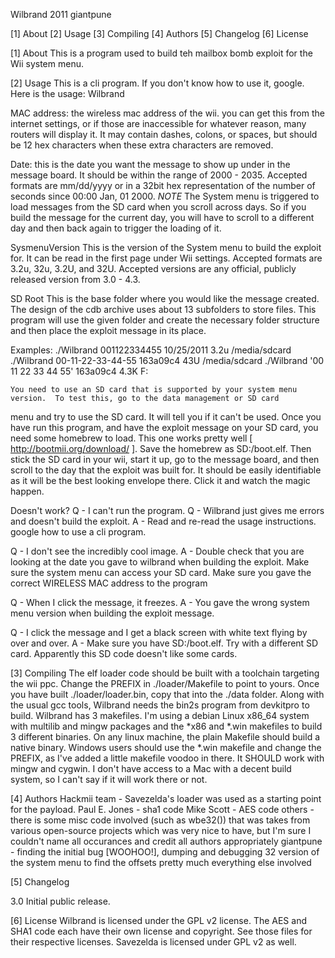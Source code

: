 Wilbrand
2011 giantpune

[1]	About
[2] Usage
[3] Compiling
[4] Authors
[5] Changelog
[6]	License

[1]	About
	This is a program used to build teh mailbox bomb exploit for the Wii system menu.  

[2] Usage
This is a cli program.  If you don't know how to use it, google.  Here is the usage:
Wilbrand <MAC address> <date> <sysmenu version> <SD Root>

MAC address:	the wireless mac address of the wii. you can get this from the internet settings, or if those are inaccessible
				for whatever reason, many routers will display it.  It may contain dashes, colons, or spaces, but should be 12
				hex characters when these extra characters are removed.

Date:			this is the date you want the message to show up under in the message board. It should be within the range of
				2000 - 2035.  Accepted formats are mm/dd/yyyy or in a 32bit hex representation of the number of seconds since
				00:00 Jan, 01  2000. *NOTE* The System menu is triggered to load messages from the SD card when you scroll
				across days.  So if you build the message for the current day, you will have to scroll to a different day and
				then back again to trigger the loading of it.

SysmenuVersion	This is the version of the System menu to build the exploit for.  It can be read in the first page under Wii
				settings.  Accepted formats are 3.2u, 32u, 3.2U, and 32U.  Accepted versions are any official, publicly
				released version from 3.0 - 4.3.

SD Root			This is the base folder where you would like the message created.  The design of the cdb archive uses about 13
				subfolders to store files.  This program will use the given folder and create the necessary folder structure
				and then place the exploit message in its place.

Examples:
./Wilbrand 001122334455 10/25/2011 3.2u /media/sdcard
./Wilbrand 00-11-22-33-44-55 163a09c4 43U /media/sdcard
./Wilbrand '00 11 22 33 44 55' 163a09c4 4.3K F:

	You need to use an SD card that is supported by your system menu version.  To test this, go to the data management or SD card
menu and try to use the SD card.  It will tell you if it can't be used.  Once you have run this program, and have the exploit
message on your SD card, you need some homebrew to load.  This one works pretty well [ http://bootmii.org/download/ ].  Save
the homebrew as SD:/boot.elf.  Then stick the SD card in your wii, start it up, go to the message board, and then scroll to the
day that the exploit was built for.  It should be easily identifiable as it will be the best looking envelope there.  Click it
and watch the magic happen.

Doesn't work?
Q -	I can't run the program.
Q -	Wilbrand just gives me errors and doesn't build the exploit.
A -	Read and re-read the usage instructions.
	google how to use a cli program.

Q -	I don't see the incredibly cool image.
A -	Double check that you are looking at the date you gave to wilbrand when building the exploit.
	Make sure the system menu can access your SD card.
	Make sure you gave the correct WIRELESS MAC address to the program

Q -	When I click the message, it freezes.
A -	You gave the wrong system menu version when building the exploit message.

Q -	I click the message and I get a black screen with white text flying by over and over.
A -	Make sure you have SD:/boot.elf.
	Try with a different SD card.  Apparently this SD code doesn't like some cards.

[3] Compiling
The elf loader code should be built with a toolchain targeting the wii ppc.  Change the PREFIX in ./loader/Makefile to point to
yours.  Once you have built ./loader/loader.bin, copy that into the ./data folder.  Along with the usual gcc tools, Wilbrand
needs the bin2s program from devkitpro to build.  Wilbrand has 3 makefiles. I'm using a debian Linux x86_64 system with multilib
and mingw packages and the *x86 and *.win makefiles to build 3 different binaries.  On any linux machine, the plain Makefile
should build a native binary.  Windows users should use the *.win makefile and change the PREFIX, as I've added a little makefile
voodoo in there.  It SHOULD work with mingw and cygwin.  I don't have access to a Mac with a decent build system, so I can't say
if it will work there or not.

[4] Authors
Hackmii team		- Savezelda's loader was used as a starting point for the payload.
Paul E. Jones	-	sha1 code
Mike Scott		-	AES code
others			-	there is some misc code involved (such as wbe32()) that was takes from various open-source projects which
					was very nice to have, but I'm sure I couldn't name all occurances and credit all authors appropriately
giantpune		-	finding the initial bug [WOOHOO!], dumping and debugging 32 version of the system menu to find the offsets
					pretty much everything else involved


[5] Changelog

3.0
	Initial public release.


[6]	License
Wilbrand is licensed under the GPL v2 license.  The AES and SHA1 code each have their own license and copyright.  See those files
for their respective licenses.  Savezelda is licensed under GPL v2 as well.
 
